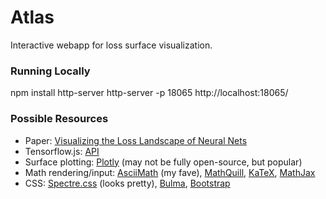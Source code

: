 # Atlas

Interactive webapp for loss surface visualization.

### Running Locally 

npm install http-server
http-server -p 18065
http://localhost:18065/

### Possible Resources

 - Paper: [Visualizing the Loss Landscape of Neural Nets](https://papers.nips.cc/paper/7875-visualizing-the-loss-landscape-of-neural-nets)
 - Tensorflow.js: [API](https://js.tensorflow.org/api/latest/)
 - Surface plotting: [Plotly](https://plot.ly/javascript/3d-surface-plots/) (may not be fully open-source, but popular)
 - Math rendering/input: [AsciiMath](http://asciimath.org/) (my fave), [MathQuill](http://mathquill.com/), [KaTeX](https://katex.org/), [MathJax](https://mathjax.org/)
 - CSS: [Spectre.css](https://picturepan2.github.io/spectre/index.html) (looks pretty), [Bulma](https://bulma.io/), [Bootstrap](https://getbootstrap.com/)
